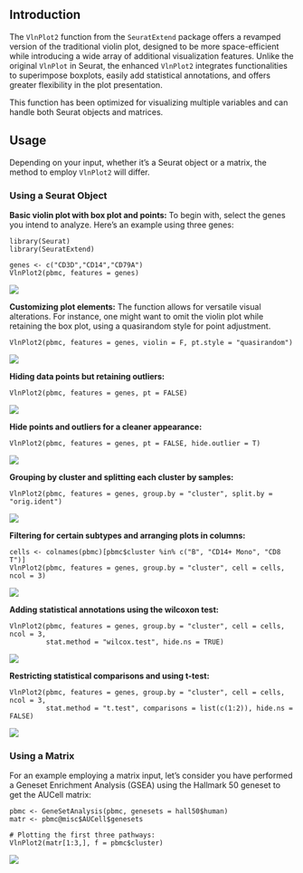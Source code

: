 ## Introduction

The `VlnPlot2` function from the `SeuratExtend` package offers a
revamped version of the traditional violin plot, designed to be more
space-efficient while introducing a wide array of additional
visualization features. Unlike the original `VlnPlot` in Seurat, the
enhanced `VlnPlot2` integrates functionalities to superimpose boxplots,
easily add statistical annotations, and offers greater flexibility in
the plot presentation.

This function has been optimized for visualizing multiple variables and
can handle both Seurat objects and matrices.

## Usage

Depending on your input, whether it’s a Seurat object or a matrix, the
method to employ `VlnPlot2` will differ.

### Using a Seurat Object

**Basic violin plot with box plot and points:** To begin with, select
the genes you intend to analyze. Here’s an example using three genes:

    library(Seurat)
    library(SeuratExtend)

    genes <- c("CD3D","CD14","CD79A")
    VlnPlot2(pbmc, features = genes)

![](VlnPlot2_files/figure-markdown_strict/unnamed-chunk-1-1.png)

**Customizing plot elements:** The function allows for versatile visual
alterations. For instance, one might want to omit the violin plot while
retaining the box plot, using a quasirandom style for point adjustment.

    VlnPlot2(pbmc, features = genes, violin = F, pt.style = "quasirandom")

![](VlnPlot2_files/figure-markdown_strict/unnamed-chunk-2-1.png)

**Hiding data points but retaining outliers:**

    VlnPlot2(pbmc, features = genes, pt = FALSE)

![](VlnPlot2_files/figure-markdown_strict/unnamed-chunk-3-1.png)

**Hide points and outliers for a cleaner appearance:**

    VlnPlot2(pbmc, features = genes, pt = FALSE, hide.outlier = T)

![](VlnPlot2_files/figure-markdown_strict/unnamed-chunk-4-1.png)

**Grouping by cluster and splitting each cluster by samples:**

    VlnPlot2(pbmc, features = genes, group.by = "cluster", split.by = "orig.ident")

![](VlnPlot2_files/figure-markdown_strict/unnamed-chunk-5-1.png)

**Filtering for certain subtypes and arranging plots in columns:**

    cells <- colnames(pbmc)[pbmc$cluster %in% c("B", "CD14+ Mono", "CD8 T")]
    VlnPlot2(pbmc, features = genes, group.by = "cluster", cell = cells, ncol = 3)

![](VlnPlot2_files/figure-markdown_strict/unnamed-chunk-6-1.png)

**Adding statistical annotations using the wilcoxon test:**

    VlnPlot2(pbmc, features = genes, group.by = "cluster", cell = cells, ncol = 3, 
             stat.method = "wilcox.test", hide.ns = TRUE)

![](VlnPlot2_files/figure-markdown_strict/unnamed-chunk-7-1.png)

**Restricting statistical comparisons and using t-test:**

    VlnPlot2(pbmc, features = genes, group.by = "cluster", cell = cells, ncol = 3, 
             stat.method = "t.test", comparisons = list(c(1:2)), hide.ns = FALSE)

![](VlnPlot2_files/figure-markdown_strict/unnamed-chunk-8-1.png)

### Using a Matrix

For an example employing a matrix input, let’s consider you have
performed a Geneset Enrichment Analysis (GSEA) using the Hallmark 50
geneset to get the AUCell matrix:

    pbmc <- GeneSetAnalysis(pbmc, genesets = hall50$human)
    matr <- pbmc@misc$AUCell$genesets

    # Plotting the first three pathways:
    VlnPlot2(matr[1:3,], f = pbmc$cluster)

![](VlnPlot2_files/figure-markdown_strict/unnamed-chunk-9-1.png)
